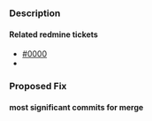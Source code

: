 ### Description

#### Related redmine tickets

  * [#0000](https://)
  *

### Proposed Fix

#### most significant commits for merge
